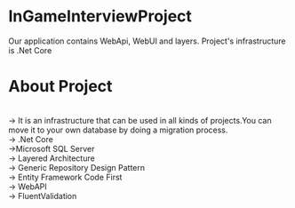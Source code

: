 # InGameInterviewProject
Our application contains WebApi, WebUI and layers. Project's infrastructure is .Net Core
#
# About Project
<br>
-> It is an infrastructure that can be used in all kinds of projects.You can move it to your own database by doing a migration process.
<br>
-> .Net Core
<br>
->Microsoft SQL Server
<br>
-> Layered Architecture
<br>
-> Generic Repository Design Pattern
<br>
-> Entity Framework Code First
<br>
-> WebAPI
<br>
-> FluentValidation




